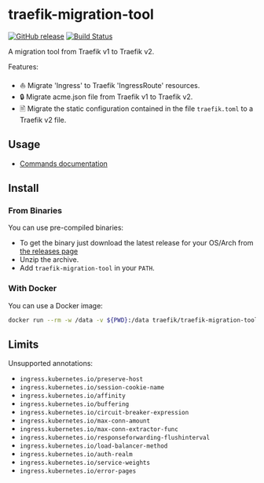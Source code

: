 # traefik-migration-tool

[![GitHub release](https://img.shields.io/github/release/traefik/traefik-migration-tool.svg)](https://github.com/traefik/traefik-migration-tool/releases/latest)
[![Build Status](https://travis-ci.com/traefik/traefik-migration-tool.svg?branch=master)](https://travis-ci.com/traefik/traefik-migration-tool)

A migration tool from Traefik v1 to Traefik v2.

Features:

- ⛵ Migrate 'Ingress' to Traefik 'IngressRoute' resources.
- 🔒 Migrate acme.json file from Traefik v1 to Traefik v2.
- 🖹 Migrate the static configuration contained in the file `traefik.toml` to a Traefik v2 file.

## Usage

- [Commands documentation](docs/traefik-migration-tool.md)

## Install

### From Binaries

You can use pre-compiled binaries:

* To get the binary just download the latest release for your OS/Arch from [the releases page](https://github.com/traefik/traefik-migration-tool/releases)
* Unzip the archive.
* Add `traefik-migration-tool` in your `PATH`.

### With Docker

You can use a Docker image:

```sh
docker run --rm -w /data -v ${PWD}:/data traefik/traefik-migration-tool <options here>
```

## Limits

Unsupported annotations:

- `ingress.kubernetes.io/preserve-host`
- `ingress.kubernetes.io/session-cookie-name`
- `ingress.kubernetes.io/affinity`
- `ingress.kubernetes.io/buffering`
- `ingress.kubernetes.io/circuit-breaker-expression`
- `ingress.kubernetes.io/max-conn-amount`
- `ingress.kubernetes.io/max-conn-extractor-func`
- `ingress.kubernetes.io/responseforwarding-flushinterval`
- `ingress.kubernetes.io/load-balancer-method`
- `ingress.kubernetes.io/auth-realm`
- `ingress.kubernetes.io/service-weights`
- `ingress.kubernetes.io/error-pages`
